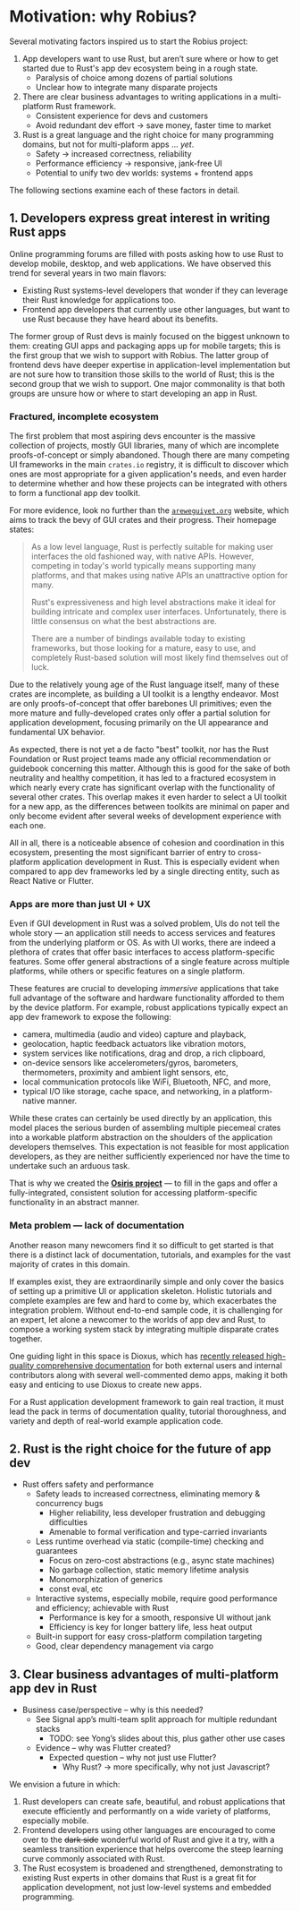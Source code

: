 # Motivation: why Robius?

Several motivating factors inspired us to start the Robius project:

1. App developers want to use Rust, but aren’t sure where or how to get started due to Rust's app dev ecosystem being in a rough state. 
    * Paralysis of choice among dozens of partial solutions
    * Unclear how to integrate many disparate projects
2. There are clear business advantages to writing applications in a multi-platform Rust framework.
    * Consistent experience for devs and customers
    * Avoid redundant dev effort → save money, faster time to market
3. Rust is a great language and the right choice for many programming domains, but not for multi-plaform apps ... *yet*.
    * Safety → increased correctness, reliability
    * Performance efficiency → responsive, jank-free UI
    * Potential to unify two dev worlds: systems + frontend apps

The following sections examine each of these factors in detail.



## 1. Developers express great interest in writing Rust apps

<!-- 
* App developers want to use Rust, but are unsure how to get started
    * Fractured ecosystem – many competing crates
        * Official Rust project team/ecosystem doesn’t recommend any specific toolkit
        * Discovery of crates is difficult, non-standardized
        * Many crates offer overlapping features, are abandoned/incomplete
    * Unclear integration opportunities
        * Which crates work with which others?
    * Poor documentation; lack of examples, tutorials
-->

Online programming forums are filled with posts asking how to use Rust to develop mobile, desktop, and web applications. 
We have observed this trend for several years in two main flavors:
* Existing Rust systems-level developers that wonder if they can leverage their Rust knowledge for applications too.
* Frontend app developers that currently use other languages, but want to use Rust because they have heard about its benefits. 

The former group of Rust devs is mainly focused on the biggest unknown to them: creating GUI apps and packaging apps up for mobile targets; this is the first group that we wish to support with Robius.
The latter group of frontend devs have deeper expertise in application-level implementation but are not sure how to transition those skills to the world of Rust; this is the second group that we wish to support.
One major commonality is that both groups are unsure how or where to start developing an app in Rust.

### Fractured, incomplete ecosystem
The first problem that most aspiring devs encounter is the massive collection of projects, mostly GUI libraries, many of which are incomplete proofs-of-concept or simply abandoned.
Though there are many competing UI frameworks in the main `crates.io` registry, it is difficult to discover which ones are most appropriate for a given application's needs, and even harder to determine whether and how these projects can be integrated with others to form a functional app dev toolkit.


For more evidence, look no further than the [`areweguiyet.org`](https://areweguiyet.com/) website, which aims to track the bevy of GUI crates and their progress. Their homepage states:

> As a low level language, Rust is perfectly suitable for making user interfaces the old fashioned way, with native APIs. However, competing in today's world typically means supporting many platforms, and that makes using native APIs an unattractive option for many.
>
> Rust's expressiveness and high level abstractions make it ideal for building intricate and complex user interfaces. Unfortunately, there is little consensus on what the best abstractions are.
>
> There are a number of bindings available today to existing frameworks, but those looking for a mature, easy to use, and completely Rust-based solution will most likely find themselves out of luck.


Due to the relatively young age of the Rust language itself, many of these crates are incomplete, as building a UI toolkit is a lengthy endeavor.
Most are only proofs-of-concept that offer barebones UI primitives; 
even the more mature and fully-developed crates only offer a partial solution for application development, focusing primarily on the UI appearance and fundamental UX behavior. 

As expected, there is not yet a de facto "best" toolkit, nor has the Rust Foundation or Rust project teams made any official recommendation or guidebook concerning this matter.
Although this is good for the sake of both neutrality and healthy competition, it has led to a fractured ecosystem in which nearly every crate has significant overlap with the functionality of several other crates.
This overlap makes it even harder to select a UI toolkit for a new app, as the differences between toolkits are minimal on paper and only become evident after several weeks of development experience with each one.

All in all, there is a noticeable absence of cohesion and coordination in this ecosystem, presenting the most significant barrier of entry to cross-platform application development in Rust.
This is especially evident when compared to app dev frameworks led by a single directing entity, such as React Native or Flutter. 



### Apps are more than just UI + UX
Even if GUI development in Rust was a solved problem, UIs do not tell the whole story — an application still needs to access services and features from the underlying platform or OS.
As with UI works, there are indeed a plethora of crates that offer basic interfaces to access platform-specific features.
Some offer general abstractions of a single feature across multiple platforms, while others or specific features on a single platform.

These features are crucial to developing *immersive* applications that take full advantage of the software and hardware functionality afforded to them by the device platform.
For example, robust applications typically expect an app dev framework to expose the following:
* camera, multimedia (audio and video) capture and playback, 
* geolocation, haptic feedback actuators like vibration motors,
* system services like notifications, drag and drop, a rich clipboard,
* on-device sensors like accelerometers/gyros, barometers, thermometers, proximity and ambient light sensors, etc,
* local communication protocols like WiFi, Bluetooth, NFC, and more,
* typical I/O like storage, cache space, and networking, in a platform-native manner.

While these crates can certainly be used directly by an application, this model places the serious burden of assembling multiple piecemeal crates into a workable platform abstraction on the shoulders of the application developers themselves.
This expectation is not feasible for most application developers, as they are neither sufficiently experienced nor have the time to undertake such an arduous task.

That is why we created the [**Osiris project**](https://github.com/osiris-apis/osi) — to fill in the gaps and offer a fully-integrated, consistent solution for accessing platform-specific functionality in an abstract manner.



### Meta problem — lack of documentation

Another reason many newcomers find it so difficult to get started is that there is a distinct lack of documentation, tutorials, and examples for the vast majority of crates in this domain.

If examples exist, they are extraordinarily simple and only cover the basics of setting up a primitive UI or application skeleton.
Holistic tutorials and complete examples are few and hard to come by, which exacerbates the integration problem. 
Without end-to-end sample code, it is challenging for an expert, let alone a newcomer to the worlds of app dev and Rust, to compose a working system stack by integrating multiple disparate crates together. 

One guiding light in this space is Dioxus, which has [recently released high-quality comprehensive documentation](https://dioxuslabs.com/learn/0.4/reference) for both external users and internal contributors along with several well-commented demo apps, making it both easy and enticing to use Dioxus to create new apps.

For a Rust application development framework to gain real traction, it must lead the pack in terms of documentation quality, tutorial thoroughness, and variety and depth of real-world example application code.







<!-- 
-------------------------------------------------------------------------------
-------------------------------------------------------------------------------
 -->



## 2. Rust is the right choice for the future of app dev

* Rust offers safety and performance
    * Safety leads to increased correctness, eliminating memory & concurrency bugs
        * Higher reliability, less developer frustration and debugging difficulties
        * Amenable to formal verification and type-carried invariants
    * Less runtime overhead via static (compile-time) checking and guarantees
        * Focus on zero-cost abstractions (e.g., async state machines)
        * No garbage collection, static memory lifetime analysis
        * Monomorphization of generics
        * const eval, etc
    * Interactive systems, especially mobile, require good performance and efficiency; achievable with Rust 
        * Performance is key for a smooth, responsive UI without jank
        * Efficiency is key for longer battery life, less heat output
    * Built-in support for easy cross-platform compilation targeting
    * Good, clear dependency management via cargo





<!-- 
-------------------------------------------------------------------------------
-------------------------------------------------------------------------------
 -->



## 3. Clear business advantages of multi-platform app dev in Rust

* Business case/perspective – why is this needed?
    * See Signal app’s multi-team split approach for multiple redundant stacks
        * TODO: see Yong’s slides about this, plus gather other use cases
    * Evidence – why was Flutter created?
        * Expected question – why not just use Flutter?
            * Why Rust? → more specifically, why not just Javascript?


We envision a future in which:
1. Rust developers can create safe, beautiful, and robust applications that execute efficiently and performantly on a wide variety of platforms, especially mobile.
2. Frontend developers using other languages are encouraged to come over to the ~~dark side~~ wonderful world of Rust and give it a try, with a seamless transition experience that helps overcome the steep learning curve commonly associated with Rust.
3. The Rust ecosystem is broadened and strengthened, demonstrating to existing Rust experts in other domains that Rust is a great fit for application development, not just low-level systems and embedded programming.

